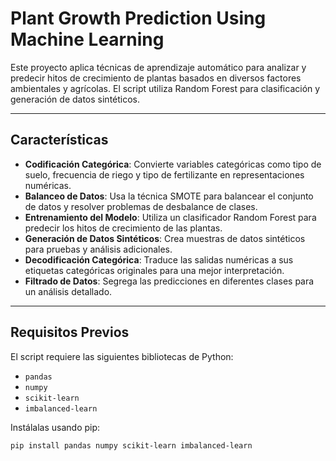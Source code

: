 # Plant Growth Prediction Using Machine Learning

Este proyecto aplica técnicas de aprendizaje automático para analizar y predecir hitos de crecimiento de plantas basados en diversos factores ambientales y agrícolas. El script utiliza Random Forest para clasificación y generación de datos sintéticos.

---

## Características

- **Codificación Categórica**: Convierte variables categóricas como tipo de suelo, frecuencia de riego y tipo de fertilizante en representaciones numéricas.
- **Balanceo de Datos**: Usa la técnica SMOTE para balancear el conjunto de datos y resolver problemas de desbalance de clases.
- **Entrenamiento del Modelo**: Utiliza un clasificador Random Forest para predecir los hitos de crecimiento de las plantas.
- **Generación de Datos Sintéticos**: Crea muestras de datos sintéticos para pruebas y análisis adicionales.
- **Decodificación Categórica**: Traduce las salidas numéricas a sus etiquetas categóricas originales para una mejor interpretación.
- **Filtrado de Datos**: Segrega las predicciones en diferentes clases para un análisis detallado.

---

## Requisitos Previos

El script requiere las siguientes bibliotecas de Python:
- `pandas`
- `numpy`
- `scikit-learn`
- `imbalanced-learn`

Instálalas usando pip:
```bash
pip install pandas numpy scikit-learn imbalanced-learn

